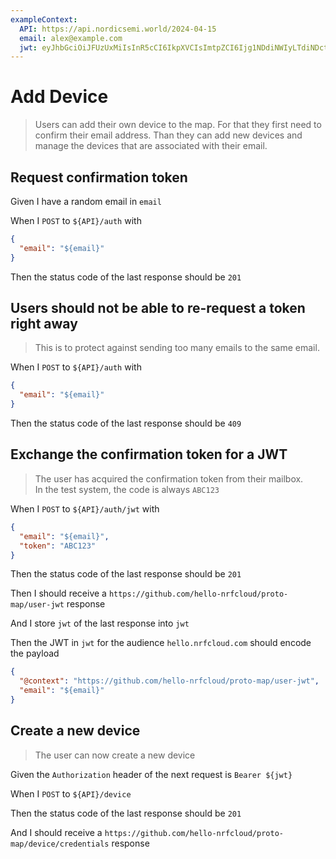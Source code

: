 ```yaml
---
exampleContext:
  API: https://api.nordicsemi.world/2024-04-15
  email: alex@example.com
  jwt: eyJhbGciOiJFUzUxMiIsInR5cCI6IkpXVCIsImtpZCI6Ijg1NDdiNWIyLTdiNDctNDFlNC1iZjJkLTdjZGZmNDhiM2VhNCJ9.eyJAY29udGV4dCI6Imh0dHBzOi8vZ2l0aHViLmNvbS9oZWxsby1ucmZjbG91ZC9wcm90by1tYXAvdXNlci1qd3QiLCJlbWFpbCI6ImVkYjJiZDM3QGV4YW1wbGUuY29tIiwiaWF0IjoxNzIyODcxNTYyLCJleHAiOjE3MjI5NTc5NjIsImF1ZCI6ImhlbGxvLm5yZmNsb3VkLmNvbSJ9.ALiHjxR7HIjuYQBvPVh5-GMs-2f-pMGs_FTz-x0HGzQ4amLASeUGEZ7X_y-_mgZpYu8VKGm6be0LtIIx9DgYBff1ASfmQH327rub0a2-DjXW-JUJQn_6t6H6_JhvPZ9jWBSzy3Tbpp9NmTUNmHgEwzyoctnmgp0oo26VEwc4r6YGQWkZ
---
```


# Add Device

> Users can add their own device to the map. For that they first need to confirm
> their email address. Than they can add new devices and manage the devices that
> are associated with their email.

## Request confirmation token

Given I have a random email in `email`

When I `POST` to `${API}/auth` with

```json
{
  "email": "${email}"
}
```

Then the status code of the last response should be `201`

## Users should not be able to re-request a token right away

> This is to protect against sending too many emails to the same email.

When I `POST` to `${API}/auth` with

```json
{
  "email": "${email}"
}
```

Then the status code of the last response should be `409`

## Exchange the confirmation token for a JWT

> The user has acquired the confirmation token from their mailbox.  
> In the test system, the code is always `ABC123`

When I `POST` to `${API}/auth/jwt` with

```json
{
  "email": "${email}",
  "token": "ABC123"
}
```

Then the status code of the last response should be `201`

Then I should receive a `https://github.com/hello-nrfcloud/proto-map/user-jwt`
response

And I store `jwt` of the last response into `jwt`

Then the JWT in `jwt` for the audience `hello.nrfcloud.com` should encode the
payload

```json
{
  "@context": "https://github.com/hello-nrfcloud/proto-map/user-jwt",
  "email": "${email}"
}
```

## Create a new device

> The user can now create a new device

Given the `Authorization` header of the next request is `Bearer ${jwt}`

When I `POST` to `${API}/device`

Then the status code of the last response should be `201`

And I should receive a
`https://github.com/hello-nrfcloud/proto-map/device/credentials` response
